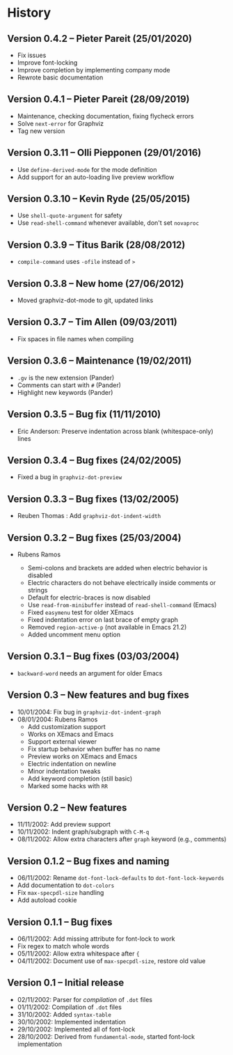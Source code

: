 # History

## Version 0.4.2 – Pieter Pareit (25/01/2020)
- Fix issues
- Improve font-locking
- Improve completion by implementing company mode
- Rewrote basic documentation

## Version 0.4.1 – Pieter Pareit (28/09/2019)
- Maintenance, checking documentation, fixing flycheck errors
- Solve `next-error` for Graphviz
- Tag new version

## Version 0.3.11 – Olli Piepponen (29/01/2016)
- Use `define-derived-mode` for the mode definition
- Add support for an auto-loading live preview workflow

## Version 0.3.10 – Kevin Ryde (25/05/2015)
- Use `shell-quote-argument` for safety
- Use `read-shell-command` whenever available, don't set `novaproc`

## Version 0.3.9 – Titus Barik <titus AT barik.net> (28/08/2012)
- `compile-command` uses `-ofile` instead of `>`

## Version 0.3.8 – New home (27/06/2012)
- Moved graphviz-dot-mode to git, updated links

## Version 0.3.7 – Tim Allen (09/03/2011)
- Fix spaces in file names when compiling

## Version 0.3.6 – Maintenance (19/02/2011)
- `.gv` is the new extension (Pander)
- Comments can start with `#` (Pander)
- Highlight new keywords (Pander)

## Version 0.3.5 – Bug fix (11/11/2010)
- Eric Anderson: Preserve indentation across blank (whitespace-only) lines

## Version 0.3.4 – Bug fixes (24/02/2005)
- Fixed a bug in `graphviz-dot-preview`

## Version 0.3.3 – Bug fixes (13/02/2005)
- Reuben Thomas <rrt AT sc3d.org>: Add `graphviz-dot-indent-width`

## Version 0.3.2 – Bug fixes (25/03/2004)
- Rubens Ramos <rubensr AT users.sourceforge.net>
  - Semi-colons and brackets are added when electric behavior is disabled
  - Electric characters do not behave electrically inside comments or strings
  - Default for electric-braces is now disabled
  - Use `read-from-minibuffer` instead of `read-shell-command` (Emacs)
  - Fixed `easymenu` test for older XEmacs
  - Fixed indentation error on last brace of empty graph
  - Removed `region-active-p` (not available in Emacs 21.2)
  - Added uncomment menu option

## Version 0.3.1 – Bug fixes (03/03/2004)
- `backward-word` needs an argument for older Emacs

## Version 0.3 – New features and bug fixes
- 10/01/2004: Fix bug in `graphviz-dot-indent-graph`
- 08/01/2004: Rubens Ramos
  - Add customization support
  - Works on XEmacs and Emacs
  - Support external viewer
  - Fix startup behavior when buffer has no name
  - Preview works on XEmacs and Emacs
  - Electric indentation on newline
  - Minor indentation tweaks
  - Add keyword completion (still basic)
  - Marked some hacks with `RR`

## Version 0.2 – New features
- 11/11/2002: Add preview support
- 10/11/2002: Indent graph/subgraph with `C-M-q`
- 08/11/2002: Allow extra characters after `graph` keyword (e.g., comments)

## Version 0.1.2 – Bug fixes and naming
- 06/11/2002: Rename `dot-font-lock-defaults` to `dot-font-lock-keywords`
- Add documentation to `dot-colors`
- Fix `max-specpdl-size` handling
- Add autoload cookie

## Version 0.1.1 – Bug fixes
- 06/11/2002: Add missing attribute for font-lock to work
- Fix regex to match whole words
- 05/11/2002: Allow extra whitespace after `{`
- 04/11/2002: Document use of `max-specpdl-size`, restore old value

## Version 0.1 – Initial release
- 02/11/2002: Parser for *compilation* of `.dot` files
- 01/11/2002: Compilation of `.dot` files
- 31/10/2002: Added `syntax-table`
- 30/10/2002: Implemented indentation
- 29/10/2002: Implemented all of font-lock
- 28/10/2002: Derived from `fundamental-mode`, started font-lock implementation
